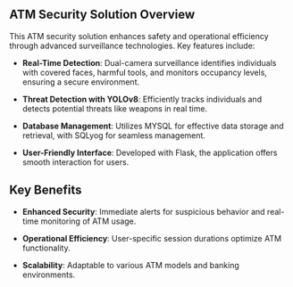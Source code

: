 ## ATM Security Solution Overview

This ATM security solution enhances safety and operational efficiency through advanced surveillance technologies. Key features include:

- **Real-Time Detection**: Dual-camera surveillance identifies individuals with covered faces, harmful tools, and monitors occupancy levels, ensuring a secure environment.
  
- **Threat Detection with YOLOv8**: Efficiently tracks individuals and detects potential threats like weapons in real time.

- **Database Management**: Utilizes MYSQL for effective data storage and retrieval, with SQLyog for seamless management.

- **User-Friendly Interface**: Developed with Flask, the application offers smooth interaction for users.

## Key Benefits

- **Enhanced Security**: Immediate alerts for suspicious behavior and real-time monitoring of ATM usage.
  
- **Operational Efficiency**: User-specific session durations optimize ATM functionality.

- **Scalability**: Adaptable to various ATM models and banking environments.

